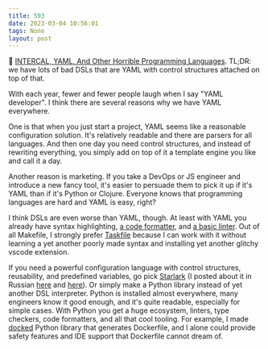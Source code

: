 ```yaml
---
title: 593
date: 2023-03-04 10:56:01
tags: None
layout: post
---
```


📝 [INTERCAL, YAML, And Other Horrible Programming Languages](https://earthly.dev/blog/intercal-yaml-and-other-horrible-programming-languages/). TL;DR: we have lots of bad DSLs that are YAML with control structures attached on top of that.

With each year, fewer and fewer people laugh when I say "YAML developer". I think there are several reasons why we have YAML everywhere. 

One is that when you just start a project, YAML seems like a reasonable configuration solution. It's relatively readable and there are parsers for all languages. And then one day you need control structures, and instead of rewriting everything, you simply add on top of it a template engine you like and call it a day.

Another reason is marketing. If you take a DevOps or JS engineer and introduce a new fancy tool, it's easier to persuade them to pick it up if it's YAML than if it's Python or Clojure. Everyone knows that programming languages are hard and YAML is easy, right?

I think DSLs are even worse than YAML, though. At least with YAML you already have syntax highlighting, [a code formatter](https://prettier.io/), and [a basic linter](https://github.com/adrienverge/yamllint). Out of all Makefile, I strongly prefer [Taskfile](https://t.me/itgram_channel/506) because I can work with it without learning a yet another poorly made syntax and installing yet another glitchy vscode extension.

If you need a powerful configuration language with control structures, reusability, and predefined variables, go pick [Starlark](https://github.com/bazelbuild/starlark/) (I posted about it in Russian [here](https://t.me/itgram_channel/264) and [here](https://t.me/itgram_channel/397)). Or simply make a Python library instead of yet another DSL interpreter. Python is installed almost everywhere, many engineers know it good enough, and it's quite readable, especially for simple cases. With Python you get a huge ecosystem, linters, type checkers, code formatters, and all that cool tooling. For example, I made [docked](https://github.com/orsinium-labs/docked) Python library that generates Dockerfile, and I alone could provide safety features and IDE support that Dockerfile cannot dream of.
